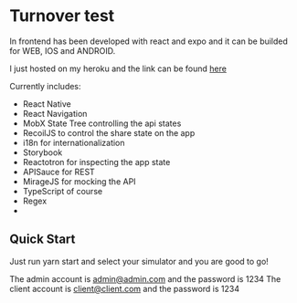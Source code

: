# Turnover test

In frontend has been developed with react and expo and it can be builded for WEB, IOS and ANDROID.

I just hosted on my heroku and the link can be found [here](localhost:9090)

Currently includes:
- React Native
- React Navigation
- MobX State Tree controlling the api states
- RecoilJS to control the share state on the app
- i18n for internationalization
- Storybook
- Reactotron for inspecting the app state
- APISauce for REST
- MirageJS for mocking the API
- TypeScript of course
- Regex
- 

## Quick Start

Just run yarn start and select your simulator and you are good to go!

The admin account is admin@admin.com and the password is 1234
The client account is client@client.com and the password is 1234
